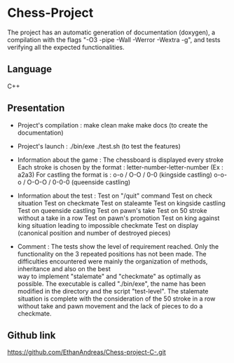 # Chess-Project

The project has an automatic generation of documentation (doxygen), a compilation with
the flags "-O3 -pipe -Wall -Werror -Wextra -g", and tests verifying all the expected functionalities.

## Language

C++

## Presentation

* Project's compilation :
make clean
make
make docs (to create the documentation)

* Project's launch :
./bin/exe
./test.sh (to test the features)

* Information about the game :
The chessboard is displayed every stroke
Each stroke is chosen by the format :
letter-number-letter-number (Ex : a2a3)
For castling the format is :
o-o / O-O / 0-0 (kingside castling)
o-o-o / O-O-O / 0-0-0 (queenside castling)

* Information about the test :
Test on "/quit" command
Test on check situation
Test on checkmate
Test on staleamte
Test on kingside castling
Test on queenside castling
Test on pawn's take
Test on 50 stroke without a take in a row
Test on pawn's promotion
Test on king against king situation leading to impossible checkmate
Test on display (canonical position and number of destroyed pieces)

* Comment :
The tests show the level of requirement reached.
Only the functionality on the 3 repeated positions has not been made.
The difficulties encountered were mainly the organization of methods, inheritance and also on the best  
way to implement "stalemate" and "checkmate" as optimally as possible.
The executable is called "./bin/exe", the name has been modified in the directory and the script
"test-level".
The stalemate situation is complete with the consideration of the 50 stroke in a row without take and
pawn movement and the lack of pieces to do a checkmate.

## Github link

<https://github.com/EthanAndreas/Chess-project-C-.git>
